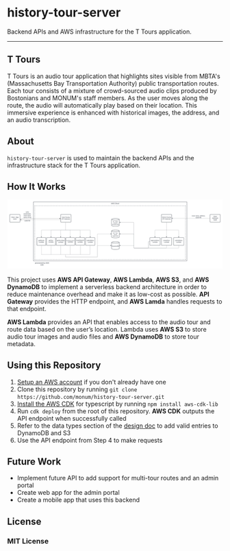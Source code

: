# history-tour-server

Backend APIs and AWS infrastructure for the T Tours application.

---

## T Tours

T Tours is an audio tour application that highlights sites visible from MBTA's (Massachusetts Bay Transportation Authority) public transportation routes. Each tour consists of a mixture of crowd-sourced audio clips produced by Bostonians and MONUM's staff members. As the user moves along the route, the audio will automatically play based on their location. This immersive experience is enhanced with historical images, the address, and an audio transcription.

## About

`history-tour-server` is used to maintain the backend APIs and the infrastructure stack for the T Tours application.

## How It Works
![history-tour-server Architecture](architecture/architecture.png)

This project uses **AWS API Gateway**, **AWS Lambda**, **AWS S3**, and **AWS DynamoDB** to implement a serverless backend architecture in order to reduce maintenance overhead and make it as low-cost as possible. **API Gateway** provides the HTTP endpoint, and **AWS Lamda** handles requests to that endpoint. 

**AWS Lambda** provides an API that enables access to the audio tour and route data based on the user’s location. Lambda uses **AWS S3** to store audio tour images and audio files and **AWS DynamoDB** to store tour metadata.

## Using this Repository

1. [Setup an AWS account](https://docs.aws.amazon.com/accounts/latest/reference/welcome-first-time-user.html) if you don't already have one
2. Clone this repository by running `git clone https://github.com/monum/history-tour-server.git`
3. [Install the AWS CDK](https://docs.aws.amazon.com/cdk/v2/guide/getting_started.html) for typescript by running `npm install aws-cdk-lib`
4. Run `cdk deploy` from the root of this repository. **AWS CDK** outputs the API endpoint when successfully called
5. Refer to the data types section of the [design doc](docs/DESIGN.md) to add valid entries to DynamoDB and S3
6. Use the API endpoint from Step 4 to make requests

## Future Work
* Implement future API to add support for multi-tour routes and an admin portal
* Create web app for the admin portal
* Create a mobile app that uses this backend

## License 
### MIT License